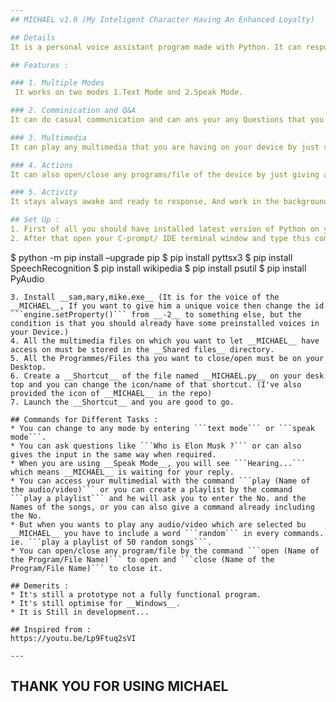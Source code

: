```yaml
---
## MICHAEL v1.0 (My Inteligent Character Having An Enhanced Loyalty)

## Details
It is a personal voice assistant program made with Python. It can responses on your commands in a particular way. It is not an AI or made with ML, It is a simple interactive program, Which I started to create from 23 July 2020 as a project to boost my skills.

## Features :

### 1. Multiple Modes
 It works on two modes 1.Text Mode and 2.Speak Mode.

### 2. Comminication and Q&A
It can do casual communication and can ans your any Questions that you even don't know about. It can also answer the GK questions. Try asking all type of the questions and observe the responses

### 3. Multimedia
It can play any multimedia that you are having on your device by just saying/typing its name. It can also play the media in the form of a playlist, but the amazing thing is that not only you can create a playlist but __MICHEL__ can also create one for you of its own choices.

### 4. Actions
It can also open/close any programs/file of the device by just giving a command.

### 5. Activity
It stays always awake and ready to response, And work in the background also while you are doing your wor.

## Set Up :
1. First of all you should have installed latest version of Python on your Device. If not then download it from https://www.python.org/downloads/ according to your device. Make sure you check mark __Add tto path__ while installing it.
2. After that open your C-prompt/ IDE terminal window and type this commands.
```
$ python -m pip install –upgrade pip
$ pip install pyttsx3
$ pip install SpeechRecognition
$ pip install wikipedia
$ pip install psutil
$ pip install PyAudio
```
3. Install __sam,mary,mike.exe__ (It is for the voice of the __MICHAEL__, If you want to give him a unique voice then change the id ```engine.setProperty()``` from __-2__ to something else, but the condition is that you should already have some preinstalled voices in your Device.)
4. All the multimedia files on which you want to let __MICHAEL__ have access on must be stored in the __Shared files__ directory.
5. All the Programmes/Files tha you want to close/open must be on your Desktop.
6. Create a __Shortcut__ of the file named __MICHAEL.py__ on your desk top and you can change the icon/name of that shortcut. (I've also provided the icon of __MICHAEL__ in the repo)
7. Launch the __Shortcut__ and you are good to go.

## Commands for Different Tasks :
* You can change to any mode by entering ```text mode``` or ```speak mode```.
* You can ask questions like ```Who is Elon Musk ?``` or can also gives the input in the same way when required.
* When you are using __Speak Mode__, you will see ```Hearing...``` which means __MICHAEL__ is waiting for your reply.
* You can access your multimedial with the command ```play (Name of the audio/video)``` or you can create a playlist by the command ```play a playlist``` and he will ask you to enter the No. and the Names of the songs, or you can also give a command already including the No.
* But when you wants to play any audio/video which are selected bu __MICHAEL__ you have to include a word ```random``` in every commands. ie. ```play a playlist of 50 random songs```.
* You can open/close any program/file by the command ```open (Name of the Program/File Name)``` to open and ```close (Name of the Program/File Name)``` to close it.

## Demerits :
* It's still a prototype not a fully functional program.
* It's still optimise for __Windows__.
* It is Still in development...

## Inspired from : 
https://youtu.be/Lp9Ftuq2sVI

---
```

## THANK YOU FOR USING MICHAEL
